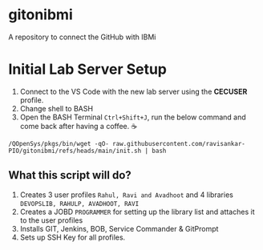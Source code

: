 # gitonibmi
A repository to connect the GitHub with IBMi

# Initial Lab Server Setup
1. Connect to the VS Code with the new lab server using the **CECUSER** profile. 
2. Change shell to BASH
3. Open the BASH Terminal `Ctrl+Shift+J`, run the below command and come back after having a coffee. :coffee:

```
/QOpenSys/pkgs/bin/wget -qO- raw.githubusercontent.com/ravisankar-PIO/gitonibmi/refs/heads/main/init.sh | bash
```

## What this script will do?
1. Creates 3 user profiles  `Rahul, Ravi and Avadhoot` and 4 libraries `DEVOPSLIB, RAHULP, AVADHOOT, RAVI`
3. Creates a JOBD `PROGRAMMER` for setting up the library list and attaches it to the user profiles
4. Installs GIT, Jenkins, BOB, Service Commander & GitPrompt
5. Sets up SSH Key for all profiles. 
